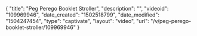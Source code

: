 {
    "title": "Peg Perego Booklet Stroller",
    "description": "",
    "videoid": "109969946",
    "date_created": "1502518799",
    "date_modified": "1504247454",
    "type": "captivate",
    "layout": "video",
    "url": "\/v\/peg-perego-booklet-stroller\/109969946"
}